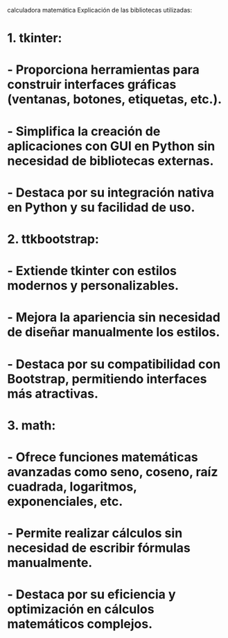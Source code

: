 calculadora matemática
Explicación de las bibliotecas utilizadas:
# 1. tkinter:
#    - Proporciona herramientas para construir interfaces gráficas (ventanas, botones, etiquetas, etc.).
#    - Simplifica la creación de aplicaciones con GUI en Python sin necesidad de bibliotecas externas.
#    - Destaca por su integración nativa en Python y su facilidad de uso.
#
# 2. ttkbootstrap:
#    - Extiende tkinter con estilos modernos y personalizables.
#    - Mejora la apariencia sin necesidad de diseñar manualmente los estilos.
#    - Destaca por su compatibilidad con Bootstrap, permitiendo interfaces más atractivas.
#
# 3. math:
#    - Ofrece funciones matemáticas avanzadas como seno, coseno, raíz cuadrada, logaritmos, exponenciales, etc.
#    - Permite realizar cálculos sin necesidad de escribir fórmulas manualmente.
#    - Destaca por su eficiencia y optimización en cálculos matemáticos complejos.
